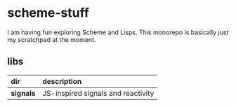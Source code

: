 # scheme-stuff

I am having fun exploring Scheme and Lisps. This monorepo is basically just my scratchpad at the moment.  

## libs

| dir | description |
|:----------|:------------|
| **signals**         | JS-inspired signals and reactivity |
